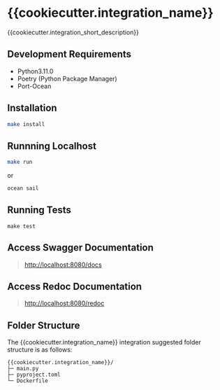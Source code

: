 # {{cookiecutter.integration_name}}

{{cookiecutter.integration_short_description}}

## Development Requirements

- Python3.11.0
- Poetry (Python Package Manager)
- Port-Ocean

## Installation

```sh
make install
```

## Runnning Localhost
```sh
make run
```
or
```sh
ocean sail
```

## Running Tests

`make test`

## Access Swagger Documentation

> <http://localhost:8080/docs>

## Access Redoc Documentation

> <http://localhost:8080/redoc>


## Folder Structure
The {{cookiecutter.integration_name}} integration suggested folder structure is as follows:

```
{{cookiecutter.integration_name}}/
├─ main.py
├─ pyproject.toml
└─ Dockerfile
```